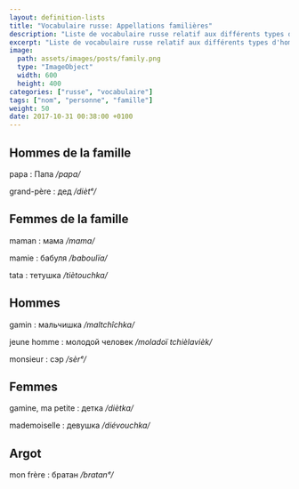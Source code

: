 ```yaml
---
layout: definition-lists
title: "Vocabulaire russe: Appellations familières"
description: "Liste de vocabulaire russe relatif aux différents types d'homme et à la famille."
excerpt: "Liste de vocabulaire russe relatif aux différents types d'homme et à la famille."
image:
  path: assets/images/posts/family.png
  type: "ImageObject"
  width: 600
  height: 400
categories: ["russe", "vocabulaire"]
tags: ["nom", "personne", "famille"]
weight: 50
date: 2017-10-31 00:38:00 +0100
---
```


## Hommes de la famille

papa
: Папа
*/papa/*

grand-père
: дед
*/diètᵉ/*


## Femmes de la famille

maman
: мама
*/mama/*

mamie
: бабуля
*/baboulïa/*

tata
: тетушка
*/tiètouchka/*


## Hommes

gamin
: мальчишка
*/maltchîchka/*

jeune homme
: молодой человек
*/moladoï tchièlavièk/*

monsieur
: сэр
*/sèrᵉ/*


## Femmes

gamine, ma petite
: детка
*/diètka/*

mademoiselle
: девушка
*/diévouchka/*


## Argot

mon frère
: братан
*/bratanᵉ/*
